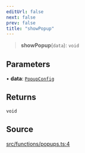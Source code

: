 ```yaml
---
editUrl: false
next: false
prev: false
title: "showPopup"
---
```


> **showPopup**(`data`): `void`

## Parameters

• **data**: [`PopupConfig`](/api/type-aliases/popupconfig/)

## Returns

`void`

## Source

[src/functions/popups.ts:4](https://github.com/relishinc/dill-pixel/blob/c79d8e8552aaa0f13a29535c819ae67d025b4669/src/functions/popups.ts#L4)
